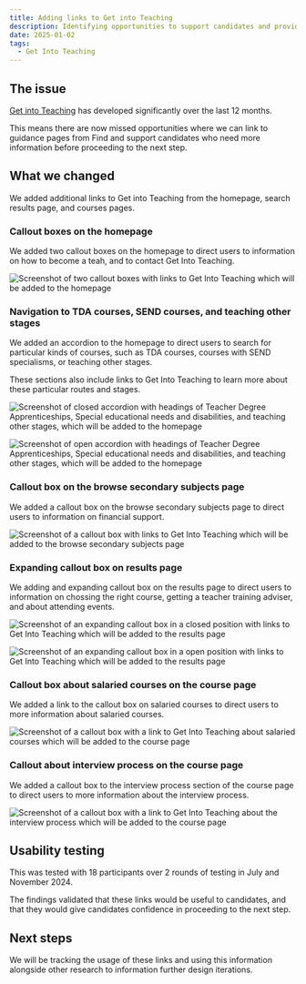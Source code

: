 ```yaml
---
title: Adding links to Get into Teaching
description: Identifying opportunities to support candidates and provide them with further information
date: 2025-01-02
tags:
  - Get Into Teaching
---
```


## The issue

[Get into Teaching](https://getintoteaching.education.gov.uk/) has developed significantly over the last 12 months.

This means there are now missed opportunities where we can link to guidance pages from Find and support candidates who need more information before proceeding to the next step.

## What we changed

We added additional links to Get into Teaching from the homepage, search results page, and courses pages.

### Callout boxes on the homepage

We added two callout boxes on the homepage to direct users to information on how to become a teah, and to contact Get Into Teaching.

![Screenshot of two callout boxes with links to Get Into Teaching which will be added to the homepage](find-git-link-home-jan-2025.png)

### Navigation to TDA courses, SEND courses, and teaching other stages

We added an accordion to the homepage to direct users to search for particular kinds of courses, such as TDA courses, courses with SEND specialisms, or teaching other stages.

These sections also include links to Get Into Teaching to learn more about these particular routes and stages.

![Screenshot of closed accordion with headings of Teacher Degree Apprenticeships, Special educational needs and disabilities, and teaching other stages, which will be added to the homepage](find-git-link-accordion-closed-jan-2025.png)

![Screenshot of open accordion with headings of Teacher Degree Apprenticeships, Special educational needs and disabilities, and teaching other stages, which will be added to the homepage](find-git-link-accordion-open-jan-2025.png)

### Callout box on the browse secondary subjects page

We added a callout box on the browse secondary subjects page to direct users to information on financial support.

![Screenshot of a callout box with links to Get Into Teaching which will be added to the browse secondary subjects page](find-git-link-secondary-jan-2025.png)

### Expanding callout box on results page

We adding and expanding callout box on the results page to direct users to information on chossing the right course, getting a teacher training adviser, and about attending events.

![Screenshot of an expanding callout box in a closed position with links to Get Into Teaching which will be added to the results page](find-git-link-results-callout-closed-jan-2025.png)

![Screenshot of an expanding callout box in a open position with links to Get Into Teaching which will be added to the results page](find-git-link-results-callout-open-jan-2025.png)

### Callout box about salaried courses on the course page

We added a link to the callout box on salaried courses to direct users to more information about salaried courses.

![Screenshot of a callout box with a link to Get Into Teaching about salaried courses which will be added to the course page](find-git-link-course-salaried-jan-2025.png)

### Callout about interview process on the course page

We added a callout box to the interview process section of the course page to direct users to more information about the interview process.

![Screenshot of a callout box with a link to Get Into Teaching about the interview process which will be added to the course page](find-git-link-course-interview-jan-2025.png)

## Usability testing

This was tested with 18 participants over 2 rounds of testing in July and November 2024.

The findings validated that these links would be useful to candidates, and that they would give candidates confidence in proceeding to the next step.

## Next steps

We will be tracking the usage of these links and using this information alongside other research to information further design iterations.
